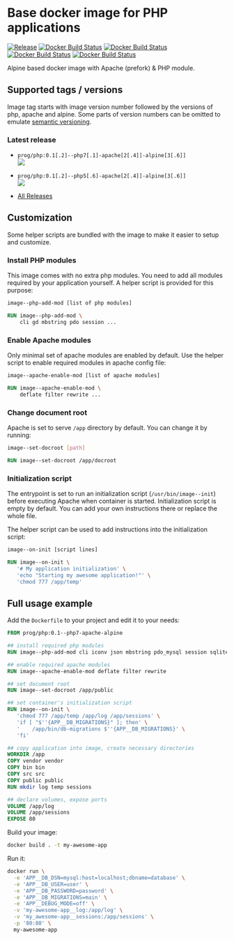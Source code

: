 Base docker image for PHP applications
======================================
[![Release](https://img.shields.io/github/release/prog/docker-php/all.svg?style=flat-square)](https://github.com/prog/docker-php/releases)
[![Docker Build Status](https://img.shields.io/docker/build/prog/php.svg?style=flat-square)](https://hub.docker.com/r/prog/php/)
[![Docker Build Status](https://img.shields.io/docker/automated/prog/php.svg?style=flat-square)](https://hub.docker.com/r/prog/php/)
[![Docker Build Status](https://img.shields.io/docker/pulls/prog/php.svg?style=flat-square)](https://hub.docker.com/r/prog/php/)
[![Docker Build Status](https://img.shields.io/docker/stars/prog/php.svg?style=flat-square)](https://hub.docker.com/r/prog/php/)

Alpine based docker image with Apache (prefork) & PHP module.


Supported tags / versions
-------------------------

Image tag starts with image version number followed by the versions of php, apache and alpine. Some parts of version
numbers can be omitted to emulate [semantic versioning](https://semver.org/).

### Latest release

- `prog/php:0.1[.2]--php7[.1]-apache[2[.4]]-alpine[3[.6]]`  
  <a>![](https://images.microbadger.com/badges/image/prog/php:0.1.2--php7.1-apache2.4-alpine3.6.svg)</a>

- `prog/php:0.1[.2]--php5[.6]-apache[2[.4]]-alpine[3[.6]]`  
  <a>![](https://images.microbadger.com/badges/image/prog/php:0.1.2--php5.6-apache2.4-alpine3.6.svg)</a>

- [All Releases](https://github.com/prog/docker-php/releases)


Customization
-------------

Some helper scripts are bundled with the image to make it easier to setup and customize.

### Install PHP modules

This image comes with no extra php modules. You need to add all modules required by your application yourself.
A helper script is provided for this purpose:

```bash
image--php-add-mod [list of php modules]
```

```Dockerfile
RUN image--php-add-mod \
    cli gd mbstring pdo session ...  
```

### Enable Apache modules

Only minimal set of apache modules are enabled by default.
Use the helper script to enable required modules in apache config file:

```bash
image--apache-enable-mod [list of apache modules]
```

```Dockerfile
RUN image--apache-enable-mod \
    deflate filter rewrite ...
```

### Change document root

Apache is set to serve `/app` directory by default.
You can change it by running:

```bash
image--set-docroot [path]
```

```Dockerfile
RUN image--set-docroot /app/docroot
```

### Initialization script

The entrypoint is set to run an initialization script (`/usr/bin/image--init`) before executing Apache when
container is started. Initialization script is empty by default. You can add your own instructions there or replace
the whole file.

The helper script can be used to add instructions into the initialization script:

```bash
image--on-init [script lines]
```

```Dockerfile
RUN image--on-init \
   '# My application initialization' \
   'echo "Starting my awesome application!"' \
   'chmod 777 /app/temp'
```


Full usage example
------------------

Add the `Dockerfile` to your project and edit it to your needs:

```Dockerfile
FROM prog/php:0.1--php7-apache-alpine

## install required php modules
RUN image--php-add-mod cli iconv json mbstring pdo_mysql session sqlite3 tokenizer

## enable required apache modules
RUN image--apache-enable-mod deflate filter rewrite

## set document root
RUN image--set-docroot /app/public

## set container's initialization script
RUN image--on-init \
   'chmod 777 /app/temp /app/log /app/sessions' \
   'if [ "$''{APP__DB_MIGRATIONS}" ]; then' \
   '	/app/bin/db-migrations $''{APP__DB_MIGRATIONS}' \
   'fi'

## copy application into image, create necessary directories
WORKDIR /app
COPY vendor vendor
COPY bin bin
COPY src src
COPY public public
RUN mkdir log temp sessions

## declare volumes, expose ports
VOLUME /app/log
VOLUME /app/sessions
EXPOSE 80
```

Build your image:

```bash
docker build . -t my-awesome-app
```

Run it:

```bash
docker run \
  -e 'APP__DB_DSN=mysql:host=localhost;dbname=database' \
  -e 'APP__DB_USER=user' \
  -e 'APP__DB_PASSWORD=password' \
  -e 'APP__DB_MIGRATIONS=main' \
  -e 'APP__DEBUG_MODE=off' \
  -v 'my-awesome-app__log:/app/log' \
  -v 'my_awesome-app__sessions:/app/sessions' \
  -p '80:80' \
  my-awesome-app
```
